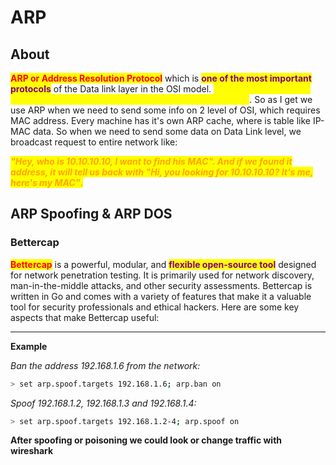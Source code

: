 # ARP

## About

<mark style="color:red;">**ARP or Address Resolution Protocol**</mark> which is <mark style="color:purple;">**one of the most important protocols**</mark> of the Data link layer in the OSI model. <mark style="color:yellow;">**It is responsible to find the hardware address of a host from a known IP address**</mark>. So as I get we use ARP when we need to send some info on 2 level of OSI, which requires MAC address. Every machine has it's own ARP cache, where is table like IP-MAC data. So when we need to send some data on Data Link level, we broadcast request to entire network like:

_<mark style="color:orange;">**"Hey, who is 10.10.10.10, I want to find his MAC". And if we found it address, it will tell us back with "Hi, you looking for 10.10.10.10? It's me, here's my MAC"**</mark>_<mark style="color:orange;">**.**</mark>

## ARP Spoofing & ARP DOS

### Bettercap

<mark style="color:red;">**Bettercap**</mark> is a powerful, modular, and <mark style="color:purple;">**flexible open-source tool**</mark> designed for network penetration testing. It is primarily used for network discovery, man-in-the-middle attacks, and other security assessments. Bettercap is written in Go and comes with a variety of features that make it a valuable tool for security professionals and ethical hackers. Here are some key aspects that make Bettercap useful:

***

**Example**

_Ban the address 192.168.1.6 from the network:_

```bash
> set arp.spoof.targets 192.168.1.6; arp.ban on
```

_Spoof 192.168.1.2, 192.168.1.3 and 192.168.1.4:_

```bash
> set arp.spoof.targets 192.168.1.2-4; arp.spoof on
```

**After spoofing or poisoning we could look or change traffic with wireshark**
